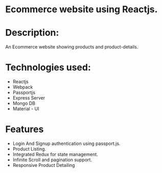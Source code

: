 # Ecommerce website using Reactjs.

# Description:
An Ecommerce website showing products and product-details.

# Technologies used:
- Reactjs
- Webpack
- Passportjs
- Express Server
- Mongo DB
- Material - UI

# Features
- Login And Signup authentication using passport.js.
- Product Listing.
- Integrated Redux for state management.
- Infinite Scroll and pagination support.
- Responsive Product Detailing

